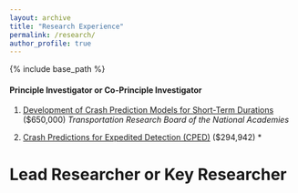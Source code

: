 ```yaml
---
layout: archive
title: "Research Experience"
permalink: /research/
author_profile: true
---
```


{% include base_path %}

#### Principle Investigator or Co-Principle Investigator

1. [Development of Crash Prediction Models for Short-Term Durations](https://apps.trb.org/cmsfeed/TRBNetProjectDisplay.asp?ProjectID=4780) ($650,000)
   *Transportation Research Board of the National Academies*

1. [Crash Predictions for Expedited Detection (CPED)](https://www.transportation.gov/briefing-room/us-department-transportation-announces-over-3-million-roadway-safety-tools-0) ($294,942)
   * 

Lead Researcher or Key Researcher
==

